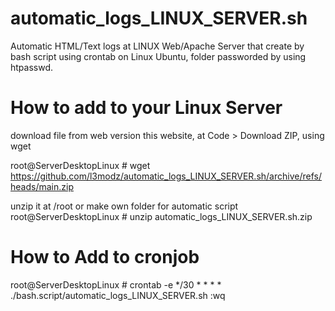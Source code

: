# automatic_logs_LINUX_SERVER.sh
Automatic HTML/Text logs at LINUX Web/Apache Server that create by bash script using crontab on Linux Ubuntu, folder passworded by using htpasswd.

# How to add to your Linux Server
download file from web version this website, at Code > Download ZIP, using wget

root@ServerDesktopLinux # wget https://github.com/l3modz/automatic_logs_LINUX_SERVER.sh/archive/refs/heads/main.zip

unzip it at /root or make own folder for automatic script
root@ServerDesktopLinux # unzip automatic_logs_LINUX_SERVER.sh.zip

# How to Add to cronjob
root@ServerDesktopLinux # crontab -e
*/30 * * * * ./bash.script/automatic_logs_LINUX_SERVER.sh
:wq

